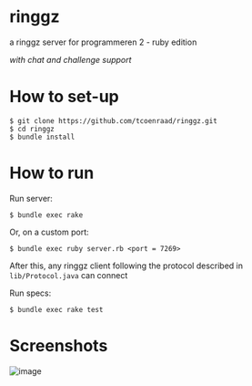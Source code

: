 ringgz
======

a ringgz server for programmeren 2 - ruby edition  

*with chat and challenge support*

How to set-up
=============

    $ git clone https://github.com/tcoenraad/ringgz.git
    $ cd ringgz
    $ bundle install

How to run
==========

Run server:

    $ bundle exec rake

Or, on a custom port:

    $ bundle exec ruby server.rb <port = 7269>

After this, any ringgz client following the protocol described in `lib/Protocol.java` can connect

Run specs:

    $ bundle exec rake test

Screenshots
===========

![image](http://i.imgur.com/LLkpM9d.png)